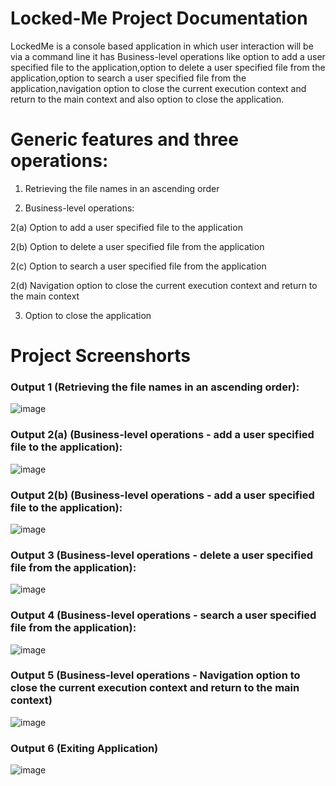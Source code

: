# Locked-Me Project Documentation



LockedMe is a console based application in which user interaction will be via a command line it has Business-level operations like
option to add a user specified file to the application,option to delete a user specified file from the application,option to
search a user specified file from the application,navigation option to close the current execution context and return to the
main context and also option to close the application.


# Generic features and three operations: 

1. Retrieving the file names in an ascending order

2. Business-level operations:

2(a) Option to add a user specified file to the application

2(b) Option to delete a user specified file from the application

2(c) Option to search a user specified file from the application

2(d) Navigation option to close the current execution context and return to the main context

3. Option to close the application

# Project Screenshorts

### Output 1 (Retrieving the file names in an ascending order):
![image](https://user-images.githubusercontent.com/127380979/224663268-4b6e0a77-e841-4a8d-bb46-50adc935837a.png)
### Output 2(a) (Business-level operations - add a user specified file to the application):
![image](https://user-images.githubusercontent.com/127380979/224665772-8aeee8c7-1799-4012-b150-9333a29ff570.png)
### Output 2(b) (Business-level operations - add a user specified file to the application):
![image](https://user-images.githubusercontent.com/127380979/224665928-2acc078d-89d0-423d-9a7f-1b0cd34ecbfe.png)
### Output 3 (Business-level operations - delete a user specified file from the application):
![image](https://user-images.githubusercontent.com/127380979/224670092-1429e63e-e216-48e7-8806-5bdaef50dc3f.png)
### Output 4 (Business-level operations - search a user specified file from the application):
![image](https://user-images.githubusercontent.com/127380979/224670209-427e677d-7de3-4f4d-acbd-c9dbdddc9223.png)
### Output 5 (Business-level operations - Navigation option to close the current execution context and return to the main context)
![image](https://user-images.githubusercontent.com/127380979/224677284-5fbff768-7c74-41d0-a990-bbe3d6b8f04f.png)
### Output 6 (Exiting Application)
![image](https://user-images.githubusercontent.com/127380979/224677496-ca4d9673-c364-4747-8dbb-bba599ad7894.png)



